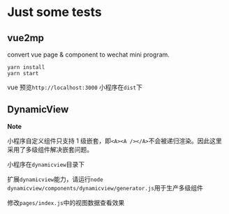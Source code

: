 # Just some tests

## vue2mp

convert vue page & component to wechat mini program.

```
yarn install
yarn start
```

vue 预览`http://localhost:3000`
小程序在`dist`下

## DynamicView

**Note**

小程序自定义组件只支持 1 级嵌套，即`<A><A /></A>`不会被递归渲染。因此这里采用了多级组件解决嵌套问题。

小程序在`dynamicview`目录下

扩展`dynamicview`能力，请运行`node dynamicview/components/dynamicview/generator.js`用于生产多级组件

修改`pages/index.js`中的视图数据查看效果
